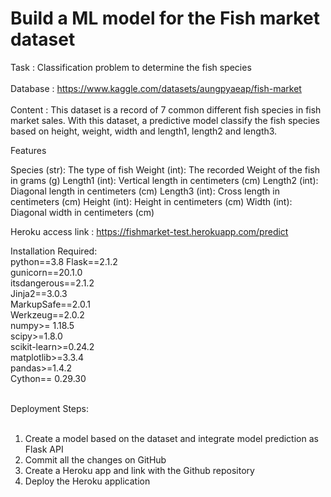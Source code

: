 # Build a ML model for the Fish market dataset
Task : Classification problem to determine the fish species</br></br>
Database : https://www.kaggle.com/datasets/aungpyaeap/fish-market</br>
</br>
Content : This dataset is a record of 7 common different fish species in fish market sales. With this dataset, a predictive model classify the fish species based on height, weight, width and length1, length2 and length3.
</br>

Features

Species (str): The type of fish
Weight (int): The recorded Weight of the fish in grams (g)
Length1 (int): Vertical length in centimeters (cm)
Length2 (int): Diagonal length in centimeters (cm)
Length3 (int): Cross length in centimeters (cm)
Height (int): Height in centimeters (cm)
Width (int): Diagonal width in centimeters (cm)

Heroku access link : https://fishmarket-test.herokuapp.com/predict</br>

Installation Required:</br>
python==3.8
Flask==2.1.2</br>
gunicorn==20.1.0</br>
itsdangerous==2.1.2</br>
Jinja2==3.0.3</br>
MarkupSafe==2.0.1</br>
Werkzeug==2.0.2</br>
numpy>= 1.18.5</br>
scipy>=1.8.0</br>
scikit-learn>=0.24.2</br>
matplotlib>=3.3.4</br>
pandas>=1.4.2</br>
Cython== 0.29.30</br>
</br>


Deployment Steps:</br></br>
1. Create a model based on the dataset and integrate model prediction as Flask API </br>
2. Commit all the changes on GitHub </br>
3. Create a Heroku app and link with the Github repository </br>
4. Deploy the Heroku application </br>
